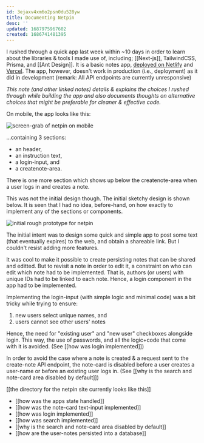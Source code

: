 ```yaml
---
id: 3ejaxv4xm6o2psn0du528yw
title: Documenting Netpin
desc: ''
updated: 1687975967602
created: 1686741481395
---
```


I rushed through a quick app last week within ~10 days in order to learn about the libraries & tools I made use of, including; [[Next-js]], TailwindCSS, Prisma, and [[Ant Design]]. It is a basic notes app, [deployed on Netlify](https://netpin.netlify.app/) and [Vercel](https://netpin-0-1-1.vercel.app/). The app, however, doesn't work in production (i.e., deployment) as it did in development (remark: All API endpoints are currently unresponsive)

_This note (and other linked notes) details & explains the choices I rushed through while building the app and also documents thoughts on alternative choices that might be preferable for cleaner & effective code._

On mobile, the app looks like this:  

![screen-grab of netpin on mobile](/assets/images/image.png)  

...containing 3 sections:
- an header,
- an instruction text,
- a login-input, and
- a createnote-area.  

There is one more section which shows up below the createnote-area when a user logs in and creates a note.  

This was not the initial design though. The initial sketchy design is shown below. It is seen that I had no idea, before-hand, on how exactly to implement any of the sections or components.    

![initial rough prototype for netpin](/assets/images/image-1.png)

The initial intent was to design some quick and simple app to post some text (that eventually expires) to the web, and obtain a shareable link. But I couldn't resist adding more features.

It was cool to make it possible to create persisting notes that can be shared and editted. But to revisit a note in order to edit it, a constraint on who can edit which note had to be implemented. That is, authors (or users) with unique IDs had to be linked to each note. Hence, a login component in the app had to be implemented.

Implementing the login-input (with simple logic and minimal code) was a bit tricky while trying to ensure:  
1. new users select unique names, and  
2. users cannot see other users' notes  

Hence, the need for "existing user" and "new user" checkboxes alongside login. This way, the use of passwords, and all the logic+code that come with it is avoided. (See [[how was login implemented]])

In order to avoid the case where a note is created & a request sent to the create-note API endpoint, the note-card is disabled before a user creates a user-name or before an existing user logs in. (See [[why is the search and note-card area disabled by default]])

[[the directory for the netpin site currently looks like this]]

- [[how was the apps state handled]]
- [[how was the note-card text-input implemented]]
- [[how was login implemented]]
- [[how was search implemented]]
- [[why is the search and note-card area disabled by default]]
- [[how are the user-notes persisted into a database]]


